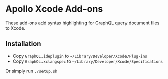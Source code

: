 # Apollo Xcode Add-ons

These add-ons add syntax highlighting for GraphQL query document files to Xcode.

## Installation

- Copy `GraphQL.ideplugin` to `~/Library/Developer/Xcode/Plug-ins`
- Copy `GraphQL.xclangspec` to `~/Library/Developer/Xcode/Specifications`

Or simply run `./setup.sh`
